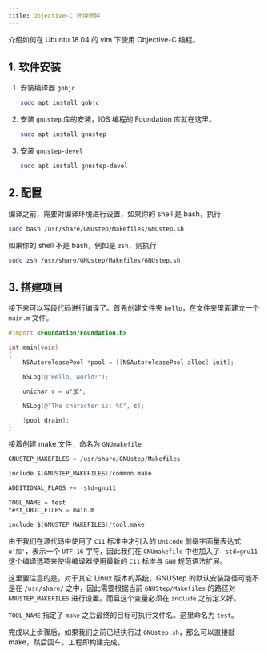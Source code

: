 ```yaml
---
title: Objective-C 环境搭建
---
```


介绍如何在 Ubuntu 18.04 的 vim 下使用 Objective-C 编程。

## 1. 软件安装

1. 安装编译器 `gobjc` 

   ```bash
   sudo apt install gobjc
   ```

2. 安装 `gnustep` 库的安装，IOS 编程的 Foundation 库就在这里。

   ```bash
   sudo apt install gnustep
   ```

3. 安装 `gnustep-devel`

   ```bash
   sudo apt install gnustep-devel
   ```

## 2. 配置

编译之前，需要对编译环境进行设置，如果你的 shell 是 bash，执行

```bash
sudo bash /usr/share/GNUstep/Makefiles/GNUstep.sh
```

如果你的 shell 不是 bash，例如是 `zsh`，则执行

```bash
sudo zsh /usr/share/GNUstep/Makefiles/GNUstep.sh
```

## 3. 搭建项目

接下来可以写段代码进行编译了。首先创建文件夹 `hello`，在文件夹里面建立一个 `main.m` 文件。

```objective-c
#import <Foundation/Foundation.h>

int main(void)
{
    NSAutoreleasePool *pool = [[NSAutoreleasePool alloc] init];    

    NSLog(@"Hello, world!");

    unichar c = u'加';

    NSLog(@"The character is: %C", c);

    [pool drain];
}
```

接着创建 make 文件，命名为 `GNUmakefile`

```objective-c
GNUSTEP_MAKEFILES = /usr/share/GNUstep/Makefiles

include $(GNUSTEP_MAKEFILES)/common.make

ADDITIONAL_FLAGS += -std=gnu11

TOOL_NAME = test
test_OBJC_FILES = main.m

include $(GNUSTEP_MAKEFILES)/tool.make
```

由于我们在源代码中使用了 `C11` 标准中才引入的 `Unicode` 前缀字面量表达式 `u'加'`，表示一个 `UTF-16` 字符，因此我们在 `GNUmakefile` 中也加入了 `-std=gnu11` 这个编译选项来使得编译器使用最新的 `C11` 标准与 `GNU` 规范语法扩展。

这里要注意的是，对于其它 Linux 版本的系统，GNUStep 的默认安装路径可能不是在 `/usr/share/` 之中，因此需要根据当前 `GNUStep/Makefiles` 的路径对 `GNUSTEP_MAKEFILES` 进行设置。而且这个变量必须在 `include` 之前定义好。

`TOOL_NAME` 指定了 `make` 之后最终的目标可执行文件名。这里命名为 `test`。

完成以上步骤后，如果我们之前已经执行过 `GNUstep.sh`，那么可以直接敲 make，然后回车。工程即构建完成。